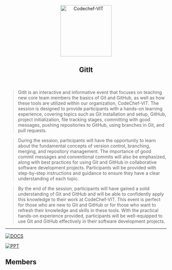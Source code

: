 <p align="center"><a href="https://www.codechefvit.com" target="_blank"><img src="https://i.ibb.co/4J9LXxS/cclogo.png" width=160 title="CodeChef-VIT" alt="Codechef-VIT"></a>
</p>

<h2 align="center"> GitIt </h2>
<br/>

> GitIt is an interactive and informative event that focuses on teaching new core team members the basics of Git and GitHub, as well as how these tools are utilized within our organization, CodeChef-VIT. The session is designed to provide participants with a hands-on learning experience, covering topics such as Git installation and setup, GitHub, project initialization, file tracking stages, committing with good messages, pushing repositories to GitHub, using branches in Git, and pull requests.

>During the session, participants will have the opportunity to learn about the fundamental concepts of version control, branching, merging, and repository management. The importance of good commit messages and conventional commits will also be emphasized, along with best practices for using Git and GitHub in collaborative software development projects. Participants will be provided with step-by-step instructions and guidance to ensure they have a clear understanding of each topic.

>By the end of the session, participants will have gained a solid understanding of Git and GitHub and will be able to confidently apply this knowledge to their work at CodeChef-VIT. This event is perfect for those who are new to Git and GitHub or for those who want to refresh their knowledge and skills in these tools. With the practical hands-on experience provided, participants will be well-equipped to use Git and GitHub effectively in their software development projects.

---

[![DOCS](https://img.shields.io/badge/Documentation-see%20docs-green?style=flat-square&logo=appveyor)](INSERT_LINK_FOR_DOCS_HERE) 

  [![PPT ](https://img.shields.io/badge/Presentation-Link%20to%20Presentaion-orange?style=flat-square&logo=appveyor)](INSERT_UI_LINK_HERE)


## Members



